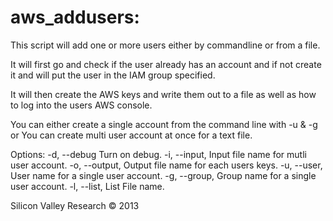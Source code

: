 # aws_addusers:

This script will add one or more users either by commandline or from a file.

It will first go and check if the user already has an account and if not create it and 
will put the user in the IAM group specified.

It will then create the AWS keys and write them out to a file as well as how to log into
the users AWS console.

You can either create a single account from the command line with -u & -g
or
You can create multi user account at once for a text file.

Options:
	-d, --debug	Turn on debug.
	-i, --input, Input file name for mutli user account.
	-o, --output, Output file name for each users keys.
	-u, --user,  User name for a single user account.
	-g, --group, Group name for a single user account.
	-l, --list, List File name.

Silicon Valley Research © 2013 


